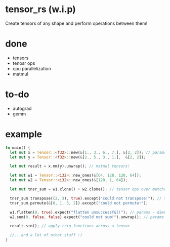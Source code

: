 # tensor_rs (w.i.p)

Create tensors of any shape and perform operations between them!

# done
* tensors
* tenosr ops
* cpu parallelization
* matmul

# to-do
* autograd
* gemm

# example
```rust
fn main() {
  let mut x = Tensor::<f32>::new(&[1., 3., 6., 7.], &[2, 2]); // params - tensor data, tensor shape
  let mut y = Tensor::<f32>::new(&[2., 5., 3., 1.],  &[2, 2]);

  let mut result = x.mm(y).unwrap(); // matmul tensors!

  let mut w1 = Tensor::<i32>::new_ones(&[64, 128, 128, 64]);
  let mut w2 = Tensor::<i32>::new_ones(&[128, 1, 64]);

  let mut tnsr_sum = w1.clone() + w2.clone(); // tensor ops over matched dimensions!

  tnsr_sum.transpose((2, 3), true).except("could not transpose!"); // transpose and permute tensors!
  tnsr_sum.permute(&[0, 1, 3, 2]).except("could not permute!");

  w1.flatten(0, true).expect("flatten unsuccessful!"); // params - dimension, inplace | flatten tensors!
  w2.sum(0, false, false).expect("could not sum!").unwrap(); // params - dimension, inplace | sum tensors across any dimension!

  result.sin(); // apply trig functions across a tensor

  //...and a lot of other stuff :) 
}
```
